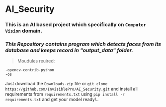 # AI_Security

### This is an AI based project which specifically on `Computer Vision` domain.

### _This Repository contains program which detects faces from its database and keeps record in "output_data" folder._

> Moudules reuired:
 
    -opencv-contrib-python
    -os
 
 
 
 
Just download the `Downloads.zip` file or `git clone https://github.com/InvisiblePro/AI_Security.git` and install all requirements from `requirements.txt` using `pip install -r requirements.txt` and get your model ready!..
